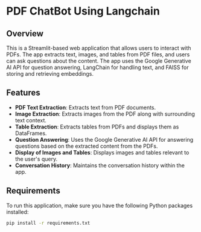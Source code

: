 # PDF ChatBot Using Langchain

## Overview

This is a Streamlit-based web application that allows users to interact with PDFs. The app extracts text, images, and tables from PDF files, and users can ask questions about the content. The app uses the Google Generative AI API for question answering, LangChain for handling text, and FAISS for storing and retrieving embeddings.

## Features

- **PDF Text Extraction**: Extracts text from PDF documents.
- **Image Extraction**: Extracts images from the PDF along with surrounding text context.
- **Table Extraction**: Extracts tables from PDFs and displays them as DataFrames.
- **Question Answering**: Uses the Google Generative AI API for answering questions based on the extracted content from the PDFs.
- **Display of Images and Tables**: Displays images and tables relevant to the user's query.
- **Conversation History**: Maintains the conversation history within the app.

## Requirements

To run this application, make sure you have the following Python packages installed:

```bash
pip install -r requirements.txt
